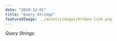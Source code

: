 ```yaml
---
date: "2019-12-01"
title: "Query Strings"
featuredImage: ../assets/images/broken-link.png
---
```


*Query Strings*
